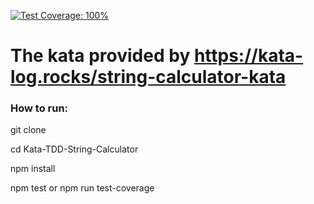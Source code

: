 [![Test Coverage: 100%](https://img.shields.io/badge/Test%20Coverage-100%25-brightgreen.svg?logo=jest)](/tests)


# The kata provided by https://kata-log.rocks/string-calculator-kata

### How to run:
  git clone
  
  cd Kata-TDD-String-Calculator
  
  npm install
  
  npm test or   npm run test-coverage
